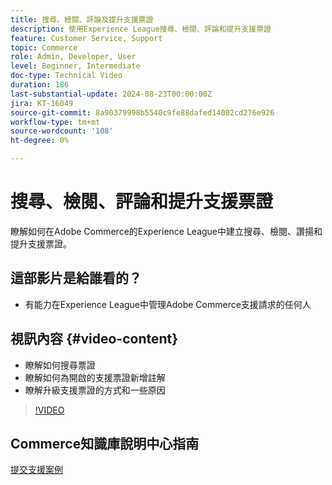 ```yaml
---
title: 搜尋、檢閱、評論及提升支援票證
description: 使用Experience League搜尋、檢閱、評論和提升支援票證
feature: Customer Service, Support
topic: Commerce
role: Admin, Developer, User
level: Beginner, Intermediate
doc-type: Technical Video
duration: 186
last-substantial-update: 2024-08-23T00:00:00Z
jira: KT-16049
source-git-commit: 8a90379998b5540c9fe88dafed14002cd276e926
workflow-type: tm+mt
source-wordcount: '108'
ht-degree: 0%

---
```



# 搜尋、檢閱、評論和提升支援票證

瞭解如何在Adobe Commerce的Experience League中建立搜尋、檢閱、讚揚和提升支援票證。

## 這部影片是給誰看的？

* 有能力在Experience League中管理Adobe Commerce支援請求的任何人

## 視訊內容 {#video-content}

* 瞭解如何搜尋票證
* 瞭解如何為開啟的支援票證新增註解
* 瞭解升級支援票證的方式和一些原因

>[!VIDEO](https://video.tv.adobe.com/v/3433076?learn=on)

## Commerce知識庫說明中心指南

[提交支援案例](https://experienceleague.adobe.com/zh-hant/docs/commerce-knowledge-base/kb/help-center-guide/magento-help-center-user-guide#support-case)
